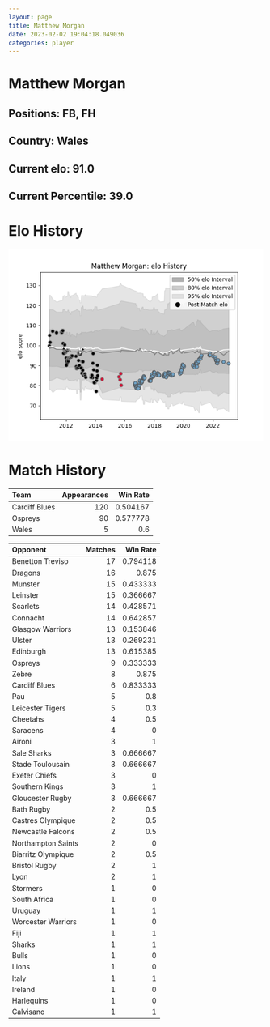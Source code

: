 ```yaml
---  
layout: page  
title: Matthew Morgan  
date: 2023-02-02 19:04:18.049036  
categories: player  
---
```

# Matthew Morgan

## Positions: FB, FH

## Country: Wales

## Current elo: 91.0

## Current Percentile: 39.0

# Elo History


![elo history](history_MatthewMorgan.png)
# Match History


| Team          |   Appearances |   Win Rate |
|:--------------|--------------:|-----------:|
| Cardiff Blues |           120 |   0.504167 |
| Ospreys       |            90 |   0.577778 |
| Wales         |             5 |   0.6      |

| Opponent           |   Matches |   Win Rate |
|:-------------------|----------:|-----------:|
| Benetton Treviso   |        17 |   0.794118 |
| Dragons            |        16 |   0.875    |
| Munster            |        15 |   0.433333 |
| Leinster           |        15 |   0.366667 |
| Scarlets           |        14 |   0.428571 |
| Connacht           |        14 |   0.642857 |
| Glasgow Warriors   |        13 |   0.153846 |
| Ulster             |        13 |   0.269231 |
| Edinburgh          |        13 |   0.615385 |
| Ospreys            |         9 |   0.333333 |
| Zebre              |         8 |   0.875    |
| Cardiff Blues      |         6 |   0.833333 |
| Pau                |         5 |   0.8      |
| Leicester Tigers   |         5 |   0.3      |
| Cheetahs           |         4 |   0.5      |
| Saracens           |         4 |   0        |
| Aironi             |         3 |   1        |
| Sale Sharks        |         3 |   0.666667 |
| Stade Toulousain   |         3 |   0.666667 |
| Exeter Chiefs      |         3 |   0        |
| Southern Kings     |         3 |   1        |
| Gloucester Rugby   |         3 |   0.666667 |
| Bath Rugby         |         2 |   0.5      |
| Castres Olympique  |         2 |   0.5      |
| Newcastle Falcons  |         2 |   0.5      |
| Northampton Saints |         2 |   0        |
| Biarritz Olympique |         2 |   0.5      |
| Bristol Rugby      |         2 |   1        |
| Lyon               |         2 |   1        |
| Stormers           |         1 |   0        |
| South Africa       |         1 |   0        |
| Uruguay            |         1 |   1        |
| Worcester Warriors |         1 |   0        |
| Fiji               |         1 |   1        |
| Sharks             |         1 |   1        |
| Bulls              |         1 |   0        |
| Lions              |         1 |   0        |
| Italy              |         1 |   1        |
| Ireland            |         1 |   0        |
| Harlequins         |         1 |   0        |
| Calvisano          |         1 |   1        |